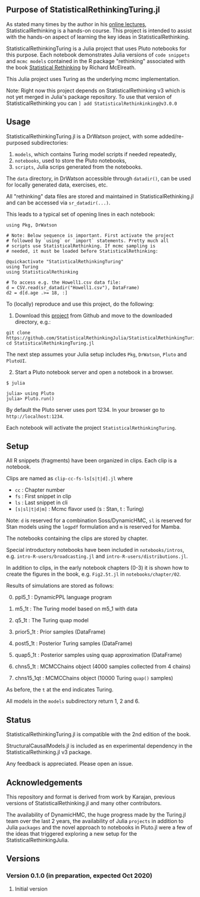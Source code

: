 ## Purpose of StatisticalRethinkingTuring.jl

As stated many times by the author in his [online lectures](https://www.youtube.com/watch?v=ENxTrFf9a7c&list=PLDcUM9US4XdNM4Edgs7weiyIguLSToZRI), StatisticalRethinking is a hands-on course. This project is intended to assist with the hands-on aspect of learning the key ideas in StatisticalRethinking. 

StatisticalRethinkingTuring is a Julia project that uses Pluto notebooks for this purpose. Each notebook demonstrates Julia versions of `code snippets` and `mcmc models` contained in the R package "rethinking" associated with the book [Statistical Rethinking](https://xcelab.net/rm/statistical-rethinking/) by Richard McElreath.

This Julia project uses Turing as the underlying mcmc implementation.

Note: Right now this project depends on StatisticalRethinking v3 which is not yet merged in Julia's package repository. To use that version of StatisticalRethinking you can `] add StatisticalRethinkinking@v3.0.0`

## Usage

StatisticalRethinkingTuring.jl is a DrWatson project, with some added/re-purposed subdirectories:

1. `models`, which contains Turing model scripts if needed repeatedly,
2. `notebooks`, used to store the Pluto notebooks,
3. `scripts`, Julia scrips generated from the notebooks.

The `data` directory, in DrWatson accessible through `datadir()`, can be used for locally generated data, exercises, etc. 

All "rethinking" data files are stored and maintained in StatisticalRethinking.jl and can be accessed via `sr_datadir(...)`. 

This leads to a typical set of opening lines in each notebook:
```
using Pkg, DrWatson

# Note: Below sequence is important. First activate the project
# followed by `using` or `import` statements. Pretty much all
# scripts use StatisticalRethinking. If mcmc sampling is
# needed, it must be loaded before StatisticalRethinking:

@quickactivate "StatisticalRethinkingTuring"
using Turing
using StatisticalRethinking

# To access e.g. the Howell1.csv data file:
d = CSV.read(sr_datadir("Howell1.csv"), DataFrame)
d2 = d[d.age .>= 18, :]
```

To (locally) reproduce and use this project, do the following:

1. Download this [project](https://github.com/StatisticalRethinkingJulia/StatisticalRethinkingTuring.jl) from Github and move to the downloaded directory, e.g.:

```
git clone https://github.com/StatisticalRethinkingJulia/StatisticalRethinkingTuring.jl
cd StatisticalRethinkingTuring.jl
```

The next step assumes your Julia setup includes `Pkg`, `DrWatson`, `Pluto` and `PlutoUI`.

2. Start a Pluto notebook server and open a notebook in a browser.
```
$ julia

julia> using Pluto
julia> Pluto.run()
```

By default the Pluto server uses port 1234. In your browser go to
`http://localhost:1234`.

Each notebook will activate the project `StatisticalRethinkingTuring`.

## Setup

All R snippets (fragments) have been organized in clips. Each clip is a notebook. 

Clips are named as `clip-cc-fs-ls[s|t|d].jl` where

* `cc`      : Chapter number
* `fs`      : First snippet in clip
* `ls`      : Last snippet in cli
* `[s|sl|t|d|m]` : Mcmc flavor used (s : Stan, t : Turing)

Note: `d` is reserved for a combination Soss/DynamicHMC, `sl` is reserved for Stan models using the `logpdf` formulation and `m` is reserved for Mamba.

The notebooks containing the clips are stored by chapter.

Special introductory notebooks have been included in `notebooks/intros`, e.g.
`intro-R-users/broadcasting.jl` and `intro-R-users/distributions.jl`.

In addition to clips, in the early notebook chapters (0-3) it is shown how to create the figures in the book, e.g. `Fig2.5t.jl` in `notebooks/chapter/02`.

Results of simulations are stored as follows:

0. ppl5_1            : DynamicPPL language program
1. m5_1t             : The Turing model based on m5_1 with data
2. q5_1t             : The Turing quap model

3. prior5_1t         : Prior samples (DataFrame)
4. post5_1t          : Posterior Turing samples (DataFrame)
5. quap5_1t          : Posterior samples using quap approximation (DataFrame)

6. chns5_1t          : MCMCChains object (4000 samples collected from 4 chains)
7. chns15_1qt        : MCMCChains object (10000 Turing `quap()` samples)

As before, the `t` at the end indicates Turing.

All models in the `models` subdirectory return 1, 2 and 6.

## Status

StatisticalRethinkingTuring.jl is compatible with the 2nd edition of the book.

StructuralCausalModels.jl is included as en experimental dependency in the StatisticalRethinking.jl v3 package.

Any feedback is appreciated. Please open an issue.

## Acknowledgements

This repository and format is derived from work by Karajan, previous versions of StatisticalRethinking.jl and many other contributors.

The availability of DynamicHMC, the huge progress made by the Turing.jl team over the last 2 years, the availability of Julia `projects` in addition to Julia `packages` and the novel approach to notebooks in Pluto.jl were a few of the ideas that triggered exploring a new setup for the StatisticalRethinkingJulia.

## Versions

### Version 0.1.0 (in preparation, expected Oct 2020)

1. Initial version

